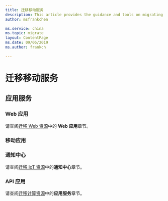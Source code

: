 ```yaml
---
title: 迁移移动服务
description: This article provides the guidance and tools on migrating mobile resources.
author: msfrankchen

ms.service: china 
ms.topic: migrate
layout: ContentPage 
ms.date: 09/06/2019
ms.author: frankch

---
```


# 迁移移动服务

## 应用服务

### Web 应用

请查阅[迁移 Web 资源](./china-migration-guidance-web.md)中的 **Web 应用**章节。

### 移动应用


### 通知中心

请查阅[迁移 IoT 资源](./china-migration-guidance-iot.md)中的**通知中心**章节。

### API 应用

请查阅[迁移计算资源](./china-migration-guidance-compute.md)中的**应用服务**章节。
